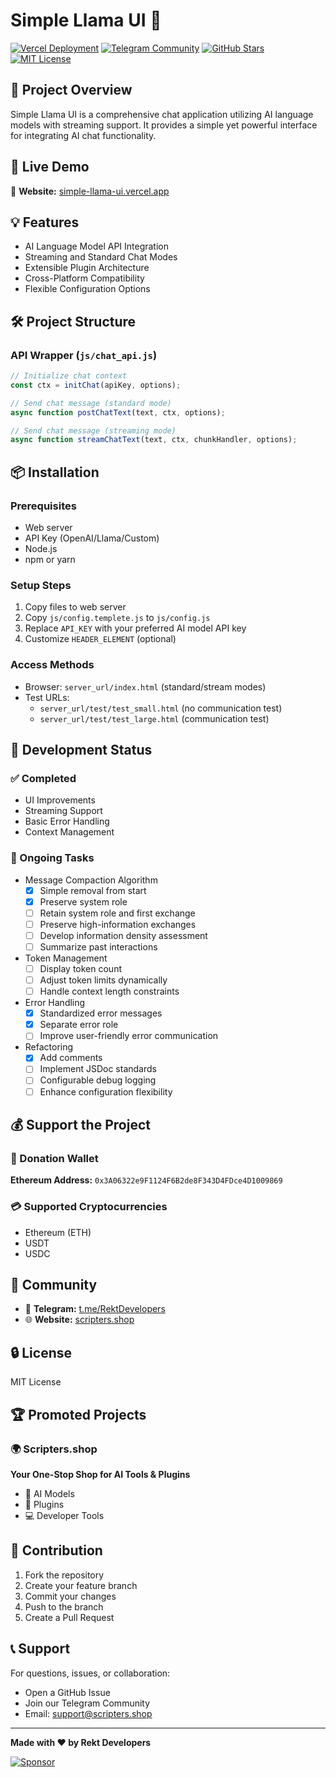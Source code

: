 # Simple Llama UI 🤖

[![Vercel Deployment](https://img.shields.io/badge/Deploy-Vercel-black?logo=vercel)](https://simple-llama-ui.vercel.app)
[![Telegram Community](https://img.shields.io/badge/Chat-Telegram-blue?logo=telegram)](https://t.me/RektDevelopers)
[![GitHub Stars](https://img.shields.io/github/stars/Rekt-Developer/simple-llama-ui?style=social)](https://github.com/Rekt-Developer/simple-llama-ui)
[![MIT License](https://img.shields.io/badge/License-MIT-green.svg)](https://opensource.org/licenses/MIT)

## 🌟 Project Overview

Simple Llama UI is a comprehensive chat application utilizing AI language models with streaming support. It provides a simple yet powerful interface for integrating AI chat functionality.

## 🚀 Live Demo

🔗 **Website:** [simple-llama-ui.vercel.app](https://simple-llama-ui.vercel.app)

## 💡 Features

- AI Language Model API Integration
- Streaming and Standard Chat Modes
- Extensible Plugin Architecture
- Cross-Platform Compatibility
- Flexible Configuration Options

## 🛠 Project Structure

### API Wrapper (`js/chat_api.js`)
```javascript
// Initialize chat context
const ctx = initChat(apiKey, options);

// Send chat message (standard mode)
async function postChatText(text, ctx, options);

// Send chat message (streaming mode)
async function streamChatText(text, ctx, chunkHandler, options);
```

## 📦 Installation

### Prerequisites
- Web server
- API Key (OpenAI/Llama/Custom)
- Node.js
- npm or yarn

### Setup Steps
1. Copy files to web server
2. Copy `js/config.templete.js` to `js/config.js`
3. Replace `API_KEY` with your preferred AI model API key
4. Customize `HEADER_ELEMENT` (optional)

### Access Methods
- Browser: `server_url/index.html` (standard/stream modes)
- Test URLs:
  - `server_url/test/test_small.html` (no communication test)
  - `server_url/test/test_large.html` (communication test)

## 🔧 Development Status

### ✅ Completed
- UI Improvements
- Streaming Support
- Basic Error Handling
- Context Management

### 🚧 Ongoing Tasks
- Message Compaction Algorithm
  - [x] Simple removal from start
  - [x] Preserve system role
  - [ ] Retain system role and first exchange
  - [ ] Preserve high-information exchanges
  - [ ] Develop information density assessment
  - [ ] Summarize past interactions

- Token Management
  - [ ] Display token count
  - [ ] Adjust token limits dynamically
  - [ ] Handle context length constraints

- Error Handling
  - [x] Standardized error messages
  - [x] Separate error role
  - [ ] Improve user-friendly error communication

- Refactoring
  - [x] Add comments
  - [ ] Implement JSDoc standards
  - [ ] Configurable debug logging
  - [ ] Enhance configuration flexibility

## 💰 Support the Project

### 💸 Donation Wallet
**Ethereum Address:** `0x3A06322e9F1124F6B2de8F343D4FDce4D1009869`

### 💳 Supported Cryptocurrencies
- Ethereum (ETH)
- USDT
- USDC

## 🤝 Community

- 📢 **Telegram:** [t.me/RektDevelopers](https://t.me/RektDevelopers)
- 🌐 **Website:** [scripters.shop](https://scripters.shop)

## 🔒 License

MIT License

## 🏆 Promoted Projects

### 🌍 Scripters.shop
**Your One-Stop Shop for AI Tools & Plugins**
- 🤖 AI Models
- 🧩 Plugins
- 💻 Developer Tools

## 🤖 Contribution

1. Fork the repository
2. Create your feature branch
3. Commit your changes
4. Push to the branch
5. Create a Pull Request

## 📞 Support

For questions, issues, or collaboration:
- Open a GitHub Issue
- Join our Telegram Community
- Email: support@scripters.shop

---

**Made with ❤️ by Rekt Developers**

[![Sponsor](https://img.shields.io/badge/Sponsor-Support_Us-blue?logo=github-sponsors)](https://github.com/sponsors/Rekt-Developer)
